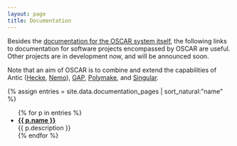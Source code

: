 ```yaml
---
layout: page
title: Documentation
---
```


Besides the
<a href="https://oscar-system.github.io/Oscar.jl/dev/">documentation for the OSCAR system itself</a>,
the following links to documentation for software projects encompassed by OSCAR
are useful.
Other projects are in development now, and will be announced soon.

Note that an aim of OSCAR is to combine and extend the capabilities of
Antic (<a href="https://github.com/thofma/Hecke.jl/">Hecke</a>,
<a href="http://nemocas.org">Nemo</a>),
<a href="https://www.gap-system.org/">GAP</a>,
<a href="https://polymake.org/doku.php">Polymake</a>, and
<a href="https://www.singular.uni-kl.de/">Singular</a>.

{% assign entries = site.data.documentation_pages | sort_natural:"name" %}
<ul>
{% for p in entries %}
  <li>
    <a href="{{ p.documentation_url }}">
    <strong>{{ p.name }}</strong>
    </a>
    <br/>
    {{ p.description }}
  </li>
{% endfor %}
</ul>
